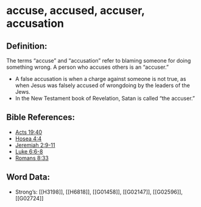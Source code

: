 # accuse, accused, accuser, accusation

## Definition:

The terms “accuse” and “accusation” refer to blaming someone for doing something wrong. A person who accuses others is an “accuser.”

* A false accusation is when a charge against someone is not true, as when Jesus was falsely accused of wrongdoing by the leaders of the Jews.
* In the New Testament book of Revelation, Satan is called “the accuser.”

## Bible References:

* [Acts 19:40](rc://en/tn/help/act/19/40)
* [Hosea 4:4](rc://en/tn/help/hos/04/04)
* [Jeremiah 2:9-11](rc://en/tn/help/jer/02/09)
* [Luke 6:6-8](rc://en/tn/help/luk/06/06)
* [Romans 8:33](rc://en/tn/help/rom/08/33)

## Word Data:

* Strong’s: [[H3198]], [[H6818]], [[G01458]], [[G02147]], [[G02596]], [[G02724]]
